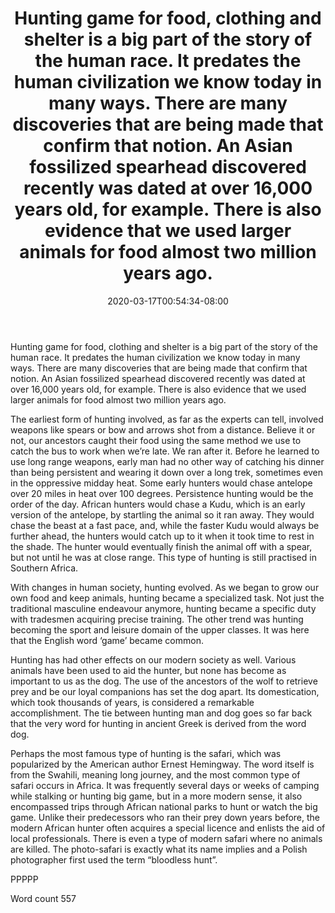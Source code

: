 ﻿---
title: "Hunting game for food, clothing and shelter is a big part of the story of the human race. It predates the human civilization we know today in many ways. There are many discoveries that are being made that confirm that notion. An Asian fossilized spearhead discovered recently was dated at over 16,000 years old, for example. There is also evidence that we used larger animals for food almost two million years ago."
date: 2020-03-17T00:54:34-08:00
description: "Hunting Tips for Web Success"
featured_image: "/images/Hunting.jpg"
tags: ["Hunting"]
---

Hunting game for food, clothing and shelter is a big part of the story of the human race. It predates the human civilization we know today in many ways. There are many discoveries that are being made that confirm that notion. An Asian fossilized spearhead discovered recently was dated at over 16,000 years old, for example. There is also evidence that we used larger animals for food almost two million years ago.

The earliest form of hunting involved, as far as the experts can tell, involved weapons like spears or bow and arrows shot from a distance. Believe it or not, our ancestors caught their food using the same method we use to catch the bus to work when we’re late. We ran after it. Before he learned to use long range weapons, early man had no other way of catching his dinner than being persistent and wearing it down over a long trek, sometimes even in the oppressive midday heat. Some early hunters would chase antelope over 20 miles in heat over 100 degrees. Persistence hunting would be the order of the day. African hunters would chase a Kudu, which is an early version of the antelope, by startling the animal so it ran away. They would chase the beast at a fast pace, and, while the faster Kudu would always be further ahead, the hunters would catch up to it when it took time to rest in the shade. The hunter would eventually finish the animal off with a spear, but not until he was at close range. This type of hunting is still practised in Southern Africa.

 With changes in human society, hunting evolved. As we began to grow our own food and keep animals, hunting became a specialized task. Not just the traditional masculine endeavour anymore, hunting became a specific duty with tradesmen acquiring precise training. The other trend was hunting becoming the sport and leisure domain of the upper classes. It was here that the English word ‘game’ became common.

Hunting has had other effects on our modern society as well. Various animals have been used to aid the hunter, but none has become as important to us as the dog. The use of the ancestors of the wolf to retrieve prey and be our loyal companions has set the dog apart. Its domestication, which took thousands of years, is considered a remarkable accomplishment. The tie between hunting man and dog goes so far back that the very word for hunting in ancient Greek is derived from the word dog.

Perhaps the most famous type of hunting is the safari, which was popularized by the American author Ernest Hemingway. The word itself is from the Swahili, meaning long journey, and the most common type of safari occurs in Africa. It was frequently several days or weeks of camping while stalking or hunting big game, but in a more modern sense, it also encompassed trips through African national parks to hunt or watch the big game. Unlike their predecessors who ran their prey down years before, the modern African hunter often acquires a special licence and enlists the aid of local professionals. There is even a type of modern safari where no animals are killed. The photo-safari is exactly what its name implies and a Polish photographer first used the term “bloodless hunt”.

PPPPP

Word count 557

